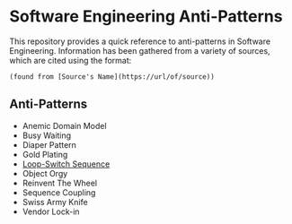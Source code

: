 # Software Engineering Anti-Patterns

This repository provides a quick reference to anti-patterns in Software Engineering. Information has been gathered from a variety of sources, which are cited using the format:

`(found from [Source's Name](https://url/of/source))`

## Anti-Patterns

* Anemic Domain Model
* Busy Waiting
* Diaper Pattern
* Gold Plating
* [Loop-Switch Sequence](Loop-Switch.md)
* Object Orgy
* Reinvent The Wheel
* Sequence Coupling
* Swiss Army Knife
* Vendor Lock-in

